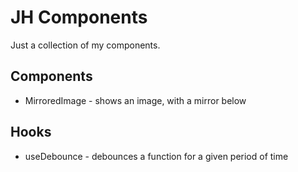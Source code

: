 # JH Components

Just a collection of my components.

## Components

- MirroredImage - shows an image, with a mirror below

## Hooks

- useDebounce - debounces a function for a given period of time
